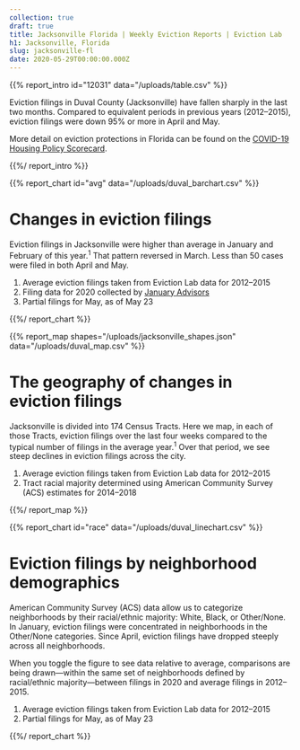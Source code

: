 ```yaml
---
collection: true
draft: true
title: Jacksonville Florida | Weekly Eviction Reports | Eviction Lab
h1: Jacksonville, Florida
slug: jacksonville-fl
date: 2020-05-29T00:00:00.000Z
---
```


{{% report_intro id="12031" data="/uploads/table.csv" %}}

Eviction filings in Duval County (Jacksonville) have fallen sharply in the last two months. Compared to equivalent periods in previous years (2012–2015), eviction filings were down 95% or more in April and May. 

More detail on eviction protections in Florida can be found on the [COVID-19 Housing Policy Scorecard](https://evictionlab.org/covid-policy-scorecard/fl/).

{{%/ report_intro %}}



{{% report_chart id="avg" data="/uploads/duval_barchart.csv" %}}



# Changes in eviction filings

Eviction filings in Jacksonville were higher than average in January and February of this year.<sup>1</sup> That pattern reversed in March. Less than 50 cases were filed in both April and May.

1. Average eviction filings taken from Eviction Lab data for 2012–2015
2. Filing data for 2020 collected by [January Advisors](https://www.januaryadvisors.com/)
3. Partial filings for May, as of May 23



{{%/ report_chart %}}



{{% report_map shapes="/uploads/jacksonville_shapes.json" data="/uploads/duval_map.csv" %}}



# The geography of changes in eviction filings

Jacksonville is divided into 174 Census Tracts. Here we map, in each of those Tracts, eviction filings over the last four weeks compared to the typical number of filings in the average year.<sup>1</sup> Over that period, we see steep declines in eviction filings across the city.

1. Average eviction filings taken from Eviction Lab data for 2012–2015
2. Tract racial majority determined using American Community Survey (ACS) estimates for 2014–2018



{{%/ report_map %}}



{{% report_chart id="race" data="/uploads/duval_linechart.csv" %}}



# Eviction filings by neighborhood demographics

American Community Survey (ACS) data allow us to categorize neighborhoods by their racial/ethnic majority: White, Black, or Other/None. In January, eviction filings were concentrated in neighborhoods in the Other/None categories. Since April, eviction filings have dropped steeply across all neighborhoods.

When you toggle the figure to see data relative to average, comparisons are being drawn—within the same set of neighborhoods defined by racial/ethnic majority—between filings in 2020 and average filings in 2012–2015.

1. Average eviction filings taken from Eviction Lab data for 2012–2015
2. Partial filings for May, as of May 23



{{%/ report_chart %}}